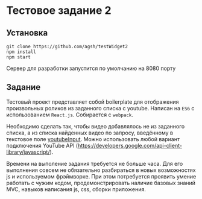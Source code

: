 # Тестовое задание 2

## Установка
```
git clone https://github.com/agsh/testWidget2
npm install
npm start
```
Сервер для разработки запустится по умолчанию на 8080 порту

## Задание
Тестовый проект представляет собой boilerplate для отображения произвольных 
роликов из заданного списка с youtube. Написан на `ES6` с использованием 
`React.js`. Собирается с `webpack`.

Необходимо сделать так, чтобы видео добавлялось не из заданного списка,
а из списка найденных видео по запросу, введённому в текстовое поле 
[youtubeInput](/src/components/youtubeInput.js). Можно использовать любой
вариант подключения YouTube API 
(https://developers.google.com/api-client-library/javascript/).  

Времени на выполение задания требуется не больше часа. Для его выполнения 
совсем не обязательно разбираться в новых возможностях js и используемом 
фрэймворке. При этом потребуется проявить умение работать с чужим кодом, 
продемонстрировать наличие базовых знаний MVC, навыков написания js, css, 
сборки приложения.
 
